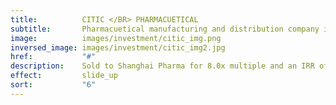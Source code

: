 ```yaml
---
title:          CITIC </BR> PHARMACUETICAL
subtitle:       Pharmacuetical manufacturing and distribution company in Shanghai 
image:          images/investment/citic_img.png
inversed_image: images/investment/citic_img2.jpg
href:           "#"
description:    Sold to Shanghai Pharma for 8.0x multiple and an IRR of 69%.  Invested in Apr 2007 and harvested in Mar 2011.
effect:         slide_up
sort:           "6"
---
```

